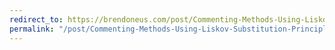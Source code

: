 ```yaml
---
redirect_to: https://brendoneus.com/post/Commenting-Methods-Using-Liskov-Substitution-Principle/
permalink: "/post/Commenting-Methods-Using-Liskov-Substitution-Principle/"
---
```

